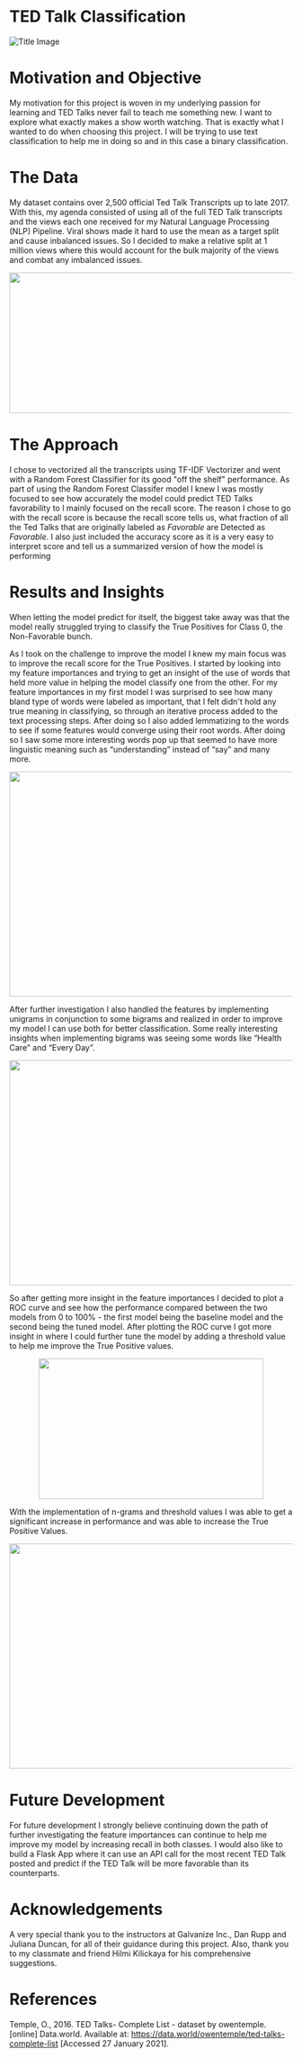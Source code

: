 # TED Talk Classification

![Title Image](https://github.com/yamasjose11/ted-predictor/blob/main/images/ted1.jpg)

# Motivation and Objective

My motivation for this project is woven in my underlying passion for learning and TED Talks never fail to teach me something new. I want to explore what exactly makes a show worth watching. That is exactly what I wanted to do when choosing this project. I will be trying to use text classification to help me in doing so and in this case a binary classification.

# The Data

My dataset contains over 2,500 official Ted Talk Transcripts up to late 2017. With this, my agenda consisted of using all of the full TED Talk transcripts and the views each one received for my Natural Language Processing (NLP) Pipeline. Viral shows made it hard to use the mean as a target split and cause inbalanced issues. So I decided to make a relative split at 1 million views where this would account for the bulk majority of the views and combat any imbalanced issues. 

<!-- Target Split EDA -->
<p align="center">
  <img width="600" height="250" src="https://github.com/yamasjose11/ted-predictor/blob/main/images/target_splits.png">
</p>

# The Approach 

I chose to vectorized all the transcripts using TF-IDF Vectorizer and went with a Random Forest Classifier for its good "off the shelf" performance. As part of using the Random Forest Classifer model I knew I was mostly focused to see how accurately the model could predict TED Talks favorability to I mainly focused on the recall score. The reason I chose to go with the recall score is because the recall score tells us, what fraction of all the Ted Talks that are originally labeled as *Favorable* are Detected as *Favorable*. I also just included the accuracy score as it is a very easy to interpret score and tell us a summarized version of how the model is performing

# Results and Insights

<!-- (Baseline Model) -->

When letting the model predict for itself, the biggest take away was that the model really struggled trying to classify the True Positives for Class 0, the Non-Favorable bunch.

<!-- (Feature Importances)-->

As I took on the challenge to improve the model I knew my main focus was to improve the recall score for the True Positives. I started by looking into my feature importances and trying to get an insight of the use of words that held more value in helping the model classify one from the other. 
For my feature importances in my first model I was surprised to see how many bland type of words were labeled as important, that I felt didn't hold any true meaning in classifying, so through an iterative process added to the text processing steps. After doing so I also added lemmatizing to the words to see if some features would converge using their root words. After doing so I saw some more interesting words pop up that seemed to have more linguistic meaning such as “understanding” instead of “say” and many more.

<!-- Feature Importance EDA 1 -->
<p align="center">
  <img width="800" height="400" src="https://github.com/yamasjose11/ted-predictor/blob/main/images/feat_imp_eda1.png">
</p>


<!-- (Tuned Model) -->


After further investigation I also handled the features by implementing unigrams in conjunction to some bigrams and realized in order to improve my model I can use both for better classification. Some really interesting insights when implementing bigrams was seeing some words like “Health Care” and “Every  Day”.

<!-- Feature Importance EDA 2 -->
<p align="center">
  <img width="800" height="400" src="https://github.com/yamasjose11/ted-predictor/blob/main/images/feat_imp_eda2.png">
</p>

So after getting more insight in the feature importances I decided to plot a ROC curve and see how the performance compared between the two models from 0 to 100% -  the first model being the baseline model and the second being the tuned model. After plotting the ROC curve I got more insight in where I could further tune the model by adding a threshold value to help me improve the True Positive values.

<!-- ROC Curve EDA -->
<p align="center">
  <img width="400" height="250" src="https://github.com/yamasjose11/ted-predictor/blob/main/images/base_tuned_rocauc2.png">
</p>

With the implementation of n-grams and threshold values I was able to get a significant increase in performance and was able to increase the True Positive Values. 

<!-- Project Result EDA -->
<p align="center">
  <img width="900" height="400" src="https://github.com/yamasjose11/ted-predictor/blob/main/images/project_results2.png">
</p>

# Future Development

For future development I strongly believe continuing down the path of further investigating the feature importances can continue to help me improve my model by increasing recall in both classes. I would also like to build a Flask App where it can use an API call for the most recent TED Talk posted and predict if the TED Talk will be more favorable than its counterparts.

# Acknowledgements

A very special thank you to the instructors at Galvanize Inc., Dan Rupp and Juliana Duncan, for all of their guidance during this project. Also, thank you to my  classmate and friend Hilmi Kilickaya for his comprehensive suggestions.

# References

Temple, O., 2016. TED Talks- Complete List - dataset by owentemple. [online] Data.world. Available at: <https://data.world/owentemple/ted-talks-complete-list> [Accessed 27 January 2021].

